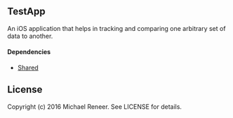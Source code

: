 ## TestApp

An iOS application that helps in tracking and comparing one arbitrary set of data to another.

#### Dependencies

- [Shared][]

## License

Copyright (c) 2016 Michael Reneer. See LICENSE for details.

[Shared]: http://github.com/michaelreneer/Shared "Shared"
